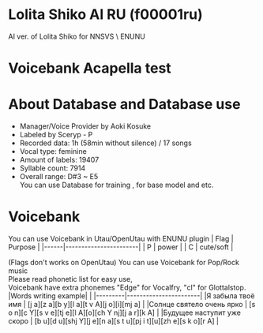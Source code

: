 # Lolita Shiko AI RU (f00001ru)
AI ver. of Lolita Shiko for NNSVS \ ENUNU
# Voicebank Acapella test

# About Database and Database use
* Manager/Voice Provider by Aoki Kosuke
* Labeled by Sceryp - P
* Recorded data: 1h (58min without silence) / 17 songs
* Vocal type: feminine
* Amount of labels: 19407 
* Syllable count: 7914   
* Overall range: D#3 ~ E5   
You can use Database for training , for base model and etc.  

# Voicebank
You can use Voicebank in Utau/OpenUtau with ENUNU plugin
| Flag | Purpose               |
|------|-----------------------|
| P    | power                 |
| C    | cute/soft             |

(Flags don't works on OpenUtau)
You can use Voicebank for Pop/Rock music  
Please read phonetic list for easy use,   
Voicebank have extra phonemes "Edge" for Vocalfry, "cl" for Glottalstop.   
|Words writing example|                  |
|---------|-----------------------|
|Я забыла твоё имя | [j a][z a][b y][l a][t v A][j o][i][mj a] |
|Солнце святело очень ярко | [s o n][c Y][s v e][tj e][l A][o][ch Y nj][j a r][k A] |
|Будущее наступит уже скоро | [b u][d u][shj Y][j e][n a][s t u][pj i t][u][zh e][s k o][r A] |
